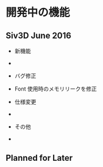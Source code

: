 ﻿# 開発中の機能

## Siv3D June 2016 

- 新機能
 -  

- バグ修正
 - Font 使用時のメモリリークを修正

- 仕様変更
 -  
 
- その他
 - 

## Planned for Later

